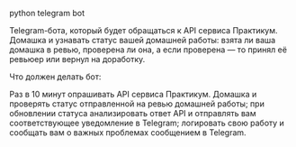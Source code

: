python telegram bot

Telegram-бота, который будет обращаться к API сервиса Практикум. Домашка и узнавать статус вашей домашней работы: взята ли ваша домашка в ревью, проверена ли она, а если проверена — то принял её ревьюер или вернул на доработку.

Что должен делать бот:

Раз в 10 минут опрашивать API сервиса Практикум. Домашка и проверять статус отправленной на ревью домашней работы;
при обновлении статуса анализировать ответ API и отправлять вам соответствующее уведомление в Telegram;
логировать свою работу и сообщать вам о важных проблемах сообщением в Telegram.
